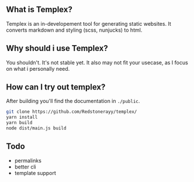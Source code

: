 ## What is Templex?

Templex is an in-developement tool for generating static websites.
It converts markdown and styling (scss, nunjucks) to html.

## Why should i use Templex?

You shouldn't. It's not stable yet. It also may not fit your usecase,
as I focus on what i personally need.

## How can I try out templex?

After building you'll find the documentation in `./public`.

```sh
git clone https://github.com/Redstonerayy/templex/
yarn install
yarn build
node dist/main.js build
```

## Todo

-   permalinks
-   better cli
-   template support
